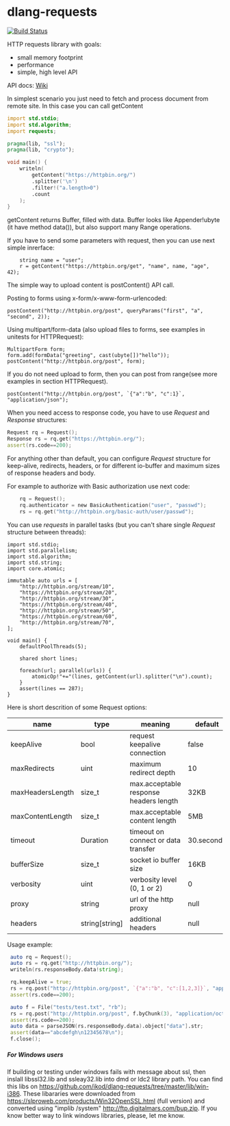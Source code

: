 # dlang-requests

[![Build Status](https://travis-ci.org/ikod/dlang-requests.svg?branch=master)](https://travis-ci.org/ikod/dlang-requests)

HTTP requests library with goals:

* small memory footprint
* performance
* simple, high level API

API docs: [Wiki](https://github.com/ikod/dlang-requests/wiki)

In simplest scenario you just need to fetch and process document from remote site. In this case you can call getContent
```d
import std.stdio;
import std.algorithm;
import requests;

pragma(lib, "ssl");
pragma(lib, "crypto");

void main() {
    writeln(
        getContent("https://httpbin.org/")
        .splitter('\n')
        .filter!("a.length>0")
        .count
    );
}
```
getContent returns Buffer, filled with data. Buffer looks like Appender!ubyte (it have method data()), but also support many Range operations.

If you have to send some parameters with request, then you can use next simple inrerface:
```
    string name = "user";
    r = getContent("https://httpbin.org/get", "name", name, "age", 42);

```

The simple way to upload content is postContent() API call.

Posting to forms using x-form/x-www-form-urlencoded:
```
postContent("http://httpbin.org/post", queryParams("first", "a", "second", 2));
```

Using multipart/form-data (also upload files to forms, see examples in unitests for HTTPRequest):
```
MultipartForm form;
form.add(formData("greeting", cast(ubyte[])"hello"));
postContent("http://httpbin.org/post", form);
```

If you do not need upload to form, then you can post from range(see more examples in section HTTPRequest).

```
postContent("http://httpbin.org/post", `{"a":"b", "c":1}`, "application/json");
```

When you need access to response code, you have to use *Request* and *Response* structures:

```d
Request rq = Request();
Response rs = rq.get("https://httpbin.org/");
assert(rs.code==200);
```

For anything other than default, you can configure *Request* structure for keep-alive, redirects, headers, or for different io-buffer and maximum sizes of response headers and body.

For example to authorize with Basic authorization use next code:
```c
    rq = Request();
    rq.authenticator = new BasicAuthentication("user", "passwd");
    rs = rq.get("http://httpbin.org/basic-auth/user/passwd");
```

You can use *requests* in parallel tasks (but you can't share single *Request* structure between threads):
```
import std.stdio;
import std.parallelism;
import std.algorithm;
import std.string;
import core.atomic;

immutable auto urls = [
    "http://httpbin.org/stream/10",
    "https://httpbin.org/stream/20",
    "http://httpbin.org/stream/30",
    "https://httpbin.org/stream/40",
    "http://httpbin.org/stream/50",
    "https://httpbin.org/stream/60",
    "http://httpbin.org/stream/70",
];

void main() {    
    defaultPoolThreads(5);

    shared short lines;
    
    foreach(url; parallel(urls)) {
        atomicOp!"+="(lines, getContent(url).splitter("\n").count);
    }
    assert(lines == 287);
}
```
Here is short descrition of some Request options:

| name             | type           | meaning                                | default    |
|------------------|----------------|----------------------------------------|------------|
| keepAlive        | bool           | request keepalive connection           | false      |
| maxRedirects     | uint           | maximum redirect depth                 | 10         |
| maxHeadersLength | size_t         | max.acceptable response headers length | 32KB       |
| maxContentLength | size_t         | max.acceptable content length          | 5MB        |
| timeout          | Duration       | timeout on connect or data transfer    | 30.seconds |
| bufferSize       | size_t         | socket io buffer size                  | 16KB       |
| verbosity        | uint           | verbosity level (0, 1 or 2)            | 0          |
| proxy            | string         | url of the http proxy                  | null       |
| headers          | string[string] | additional headers                     | null       |

Usage example:
```d
 auto rq = Request();
 auto rs = rq.get("http://httpbin.org/");
 writeln(rs.responseBody.data!string);

 rq.keepAlive = true;
 rs = rq.post("http://httpbin.org/post", `{"a":"b", "c":[1,2,3]}`, "application/json");
 assert(rs.code==200);

 auto f = File("tests/test.txt", "rb");
 rs = rq.post("http://httpbin.org/post", f.byChunk(3), "application/octet-stream");
 assert(rs.code==200);
 auto data = parseJSON(rs.responseBody.data).object["data"].str;
 assert(data=="abcdefgh\n12345678\n");
 f.close();

```


##### For Windows users
If building or testing under windows fails with message about ssl, then inslall libssl32.lib and ssleay32.lib into dmd or ldc2 library path. You can find this libs on https://github.com/ikod/dlang-requests/tree/master/lib/win-i386. These libararies were downloaded from https://slproweb.com/products/Win32OpenSSL.html (full version) and converted using "implib /system" http://ftp.digitalmars.com/bup.zip.
If you know better way to link windows libraries, please, let me know.
